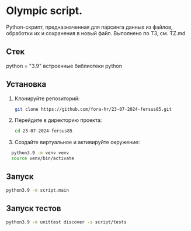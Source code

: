 # Olympic script.
Python-скрипт, предназначенная для парсинга данных из файлов, обработки их и сохранения в новый файл. Выполнено по ТЗ, см. TZ.md

## Стек
python = "3.9"
встроенные библиотеки python

## Установка

1. Клонируйте репозиторий:
    ```bash
    git clone https://github.com/fora-hr/23-07-2024-fersus85.git
    ```
2. Перейдите в директорию проекта:
    ```bash
    cd 23-07-2024-fersus85
    ```
3. Создайте виртуальное и активируйте окружение:
  ```bash
    python3.9 -m venv venv
    source venv/bin/activate
  ```

## Запуск
  ```bash
  python3.9 -m script.main
  ```

## Запуск тестов
  ```bash
  python3.9 -m unittest discover -s script/tests
  ```